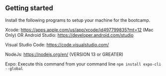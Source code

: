 ## Getting started

Install the following programs to setup your machine for the bootcamp.

Xcode: https://apps.apple.com/us/app/xcode/id497799835?mt=12 (Mac Only)
OR
Android Studio: https://developer.android.com/studio

Visual Studio Code: https://code.visualstudio.com/

NodeJs: https://nodejs.org/en/ (VERSION 13 or GREATER)

Expo: Execute this command from your command line `npm install expo-cli --global`
